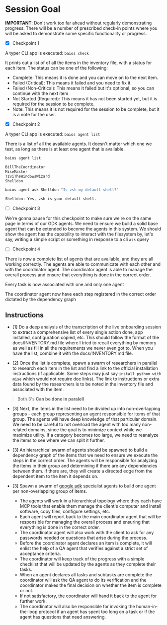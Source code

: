# Session Goal

**IMPORTANT**: Don't work too far ahead without regularly demonstrating progress. There will be a number of prescribed check-in points where you will be asked to demonstrate some specific functionality or progress.

- [x] Checkpoint 1

A typer CLI app is executed: `baios check`

It prints out a list of of all the items in the inventory file, with a status for each item. The status can be one of the following:

- Complete: This means it is done and you can move on to the next item.
- Failed (Critical): This means it failed and you need to fix it.
- Failed (Non-Critical): This means it failed but it's optional, so you can continue with the next item
- Not Started (Required): This means it has not been started yet, but it is required for the session to be complete.
- Note: This means it is not required for the session to be complete, but it is a note for the user.

- [x] Checkpoint 2

A typer CLI app is executed: `baios agent list`

There is a list of all the available agents. It doesn't matter which one we test, as long as there is at least one agent that is available.

```sh
baios agent list

BillTheCoordinator
MiseMaster
TzviTheWindowsWizard
Shelldon

baios agent ask Shelldon "Is zsh my default shell?"

Shelldon: Yes, zsh is your default shell.
```

- [ ] Checkpoint 3

We're gonna pause for this checkpoint to make sure we're on the same page in terms of our GDK agents. We need to ensure we build a solid base agent that can be extended to become the agents in this system. We should show the agent has the capability to interact with the filesystem by, let's say, writing a simple script or something in response to a cli `ask` query

- [ ] Checkpoint 4

There is now a complete list of agents that are available, and they are all working correctly. The agents are able to communicate with each other and with the coordinator agent. The coordinator agent is able to manage the overall process and ensure that everything is done in the correct order.

Every task is now associated with one and only one agent

The coordinator agent now have each step registered in the correct order dictated by the dependency graph

## Instructions

- [1] Do a deep analysis of the transcription of the live onboarding session to extract a comprehensive list of every single action done, app installed, configuration copied, etc. This should follow the format of the docs/INVENTORY.md file where I tried to recall everything by memory as well as fill in all the requirements we never even got to. When you have the list, combine it with the docs/INVENTORY.md file.

- [2] Once the list is complete, spawn a swarm of researchers in parallel to research each item in the list and find a link to the official installation instructions (if applicable. Some steps may just say `install python with mise` which would not require doc links). The link to instructions or extra data found by the researchers is to be noted in the inventory file and associated with the item.

> Both 3's **Can be done in paralell**

- [3] Next, the items in the list need to be divided up into non-overlapping groups - each group representing an agent responsible for items of that group. The agents will have deep knowledge of that particular domain. We need to be careful to not overload the agent with too many non-related domains, since the goal is to minimize context while we maximize utility. If a category becomes too large, we need to reanalyze the items to see where we can split it further.

- [3] An hierarchical swarm of agents should be spawned to build a dependency graph of the items that we need to ensure we execute the steps in the correct order. The agents will be responsible for analyzing the items in their group and determining if there are any dependencies between them. If there are, they will create a directed edge from the dependent item to the item it depends on.

- [3] Spawn a swarm of [google adk](https://github.com/google/adk-python) specialist agents to build one agent per non-overlapping group of items.
  - The agents will work in a hierarchical topology where they each have MCP tools that enable them manage the client's computer and install software, copy files, configure settings, etc.
  - Each agent will report back to the main coordinator agent that will be responsible for managing the overall process and ensuring that everything is done in the correct order.
  - The coordinator agent will also work with the client to ask for any passwords needed or questions that arise during the process.
  - Before the coordinator agent declares an item is complete, it will enlist the help of a QA agent that verifies against a strict set of acceptance criteria.
  - The coordinator will keep track of the progress with a simple checklist that will be updated by the agents as they complete their tasks.
  - When an agent declares all tasks and subtasks are complete the coordinator will ask the QA agent to do its verification and the coordinator makes the final decision on whether the item is complete or not.
  - If not satisfactory, the coordinator will hand it back to the agent for further work.
  - The coordinator will also be responsible for invoking the human-in-the-loop protocol if an agent has spent too long on a task or if the agent has questions that need answering.
